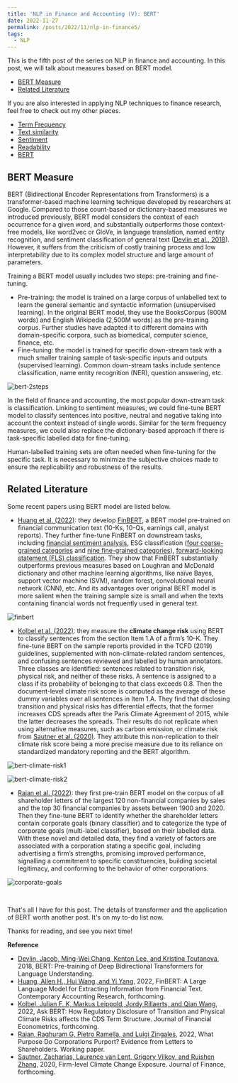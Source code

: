 ```yaml
---
title: 'NLP in Finance and Accounting (V): BERT'
date: 2022-11-27
permalink: /posts/2022/11/nlp-in-finance5/
tags:
  - NLP
---
```


This is the fifth post of the series on NLP in finance and accounting. In this post, we will talk about measures based on BERT model. 
- [BERT Measure](#bert-measure)
- [Related Literature](#related-literature)

If you are also interested in applying NLP techniques to finance research, feel free to check out my other pieces.
- [Term Frequency](/posts/2022/10/nlp-in-finance1/)
- [Text similarity](/posts/2022/11/nlp-in-finance2/)
- [Sentiment](/posts/2022/11/nlp-in-finance3/)
- [Readability](/posts/2022/11/nlp-in-finance4/)
- [BERT](/posts/2022/11/nlp-in-finance5/)

## BERT Measure
BERT (Bidirectional Encoder Representations from Transformers) is a transformer-based machine learning technique developed by researchers at Google. Compared to those count-based or dictionary-based measures we introduced previously, BERT model considers the context of each occurrence for a given word, and substantially outperforms those context-free models, like word2vec or GloVe, in language translation, named entity recognition, and sentiment classification of general text ([Devlin et al., 2018](https://arxiv.org/pdf/1810.04805v2.pdf)). However, it suffers from the criticism of costly training process and low interpretability due to its complex model structure and large amount of parameters.

Training a BERT model usually includes two steps: pre-training and fine-tuning.
- Pre-training: the model is trained on a large corpus of unlabelled text to learn the general semantic and syntactic information (unsupervised learning). In the original BERT model, they use the BooksCorpus (800M words) and English Wikipedia (2,500M words) as the pre-training corpus. Further studies have adapted it to different domains with domain-specific corpora, such as biomedical, computer science, finance, etc.
- Fine-tuning: the model is trained for specific down-stream task with a much smaller training sample of task-specific inputs and outputs (supervised learning). Common down-stream tasks include sentence classification, name entity recognition (NER), question answering, etc.

![bert-2steps](/images/blog/2022-10-23-nlp-finance/bert-2steps.png)

In the field of finance and accounting, the most popular down-stream task is classification. Linking to sentiment measures, we could fine-tune BERT model to classify sentences into positive, neutral and negative taking into account the context instead of single words. Similar for the term frequency measures, we could also replace the dictionary-based approach if there is task-specific labelled data for fine-tuning.

Human-labelled training sets are often needed when fine-tuning for the specific task. It is necessary to minimize the subjective choices made to ensure the replicability and robustness of the results. 

## Related Literature
Some recent papers using BERT model are listed below.
- [Huang et al. (2022)](https://papers.ssrn.com/sol3/papers.cfm?abstract_id=3910214): they develop [FinBERT](https://huggingface.co/yiyanghkust/finbert-pretrain), a BERT model pre-trained on financial communication text (10-Ks, 10-Qs, earnings call, analyst reports). They further fine-tune FinBERT on downstream tasks, including [financial sentiment analysis](https://huggingface.co/yiyanghkust/finbert-tone), ESG classification ([four coarse-grained categories](https://huggingface.co/yiyanghkust/finbert-esg) and [nine fine-grained categories](https://huggingface.co/yiyanghkust/finbert-esg-9-categories)), [forward-looking statement (FLS) classification](https://huggingface.co/yiyanghkust/finbert-fls). They show that FinBERT substantially outperforms previous measures based on Loughran and McDonald dictionary and other machine learning algorithms, like naïve Bayes, support vector machine (SVM), random forest, convolutional neural network (CNN), etc. And its advantages over original BERT model is more salient when the training sample size is small and when the texts containing financial words not frequently used in general text.

![finbert](/images/blog/2022-10-23-nlp-finance/finbert.png)
  
- [Kolbel et al. (2022)](https://papers.ssrn.com/sol3/papers.cfm?abstract_id=3616324): they measure the **climate change risk** using BERT to classify sentences from the section Item 1.A of a firm’s 10-K. They fine-tune BERT on the sample reports provided in the TCFD (2019) guidelines, supplemented with non-climate-related random sentences, and confusing sentences reviewed and labelled by human annotators. Three classes are identified: sentences related to transition risk, physical risk, and neither of these risks. A sentence is assigned to a class if its probability of belonging to that class exceeds 0.8. Then the document-level climate risk score is computed as the average of these dummy variables over all sentences in Item 1.A. They find that disclosing transition and physical risks has differential effects, that the former increases CDS spreads after the Paris Climate Agreement of 2015, while the latter decreases the spreads. Their results do not replicate when using alternative measures, such as carbon emission, or climate risk from [Sautner et al. (2020)](https://papers.ssrn.com/sol3/papers.cfm?abstract_id=3642508). They attribute this non-replication to their climate risk score being a more precise measure due to its reliance on standardized mandatory reporting and the BERT algorithm.

![bert-climate-risk1](/images/blog/2022-10-23-nlp-finance/bert-climate-risk1.png)

![bert-climate-risk2](/images/blog/2022-10-23-nlp-finance/bert-climate-risk2.png)

- [Rajan et al. (2022)](https://papers.ssrn.com/sol3/papers.cfm?abstract_id=4035849): they first pre-train BERT model on the corpus of all shareholder letters of the largest 120 non-financial companies by sales and the top 30 financial companies by assets between 1900 and 2020. Then they fine-tune BERT to identify whether the shareholder letters contain corporate goals (binary classifier) and to categorize the type of corporate goals (multi-label classifier), based on their labelled data. With these novel and detailed data, they find a variety of factors are associated with a corporation stating a specific goal, including advertising a firm’s strengths, promising improved performance, signalling a commitment to specific constituencies, building societal legitimacy, and conforming to the behavior of other corporations.

![corporate-goals](/images/blog/2022-10-23-nlp-finance/corporate-goals.png)

<br>

That's all I have for this post. The details of transformer and the application of BERT worth another post. It's on my to-do list now.

Thanks for reading, and see you next time!

**Reference**
- [Devlin, Jacob, Ming-Wei Chang, Kenton Lee, and Kristina Toutanova](https://arxiv.org/pdf/1810.04805v2.pdf), 2018, BERT: Pre-training of Deep Bidirectional Transformers for Language Understanding.
- [Huang, Allen H., Hui Wang, and Yi Yang](https://papers.ssrn.com/sol3/papers.cfm?abstract_id=3910214), 2022, FinBERT: A Large Language Model for Extracting Information from Financial Text. Contemporary Accounting Research, forthcoming.
- [Kolbel, Julian F. K, Markus Leippold, Jordy Rillaerts, and Qian Wang](https://papers.ssrn.com/sol3/papers.cfm?abstract_id=3616324), 2022, Ask BERT: How Regulatory Disclosure of Transition and Physical Climate Risks affects the CDS Term Structure. Journal of Financial Econometrics, forthcoming.
- [Rajan, Raghuram G, Pietro Ramella, and Luigi Zingales](https://papers.ssrn.com/sol3/papers.cfm?abstract_id=4035849), 2022, What Purpose Do Corporations Purport? Evidence from Letters to Shareholders. Working paper.
- [Sautner, Zacharias, Laurence van Lent, Grigory Vilkov, and Ruishen Zhang](https://papers.ssrn.com/sol3/papers.cfm?abstract_id=3642508), 2020, Firm-level Climate Change Exposure. Journal of Finance, forthcoming.

